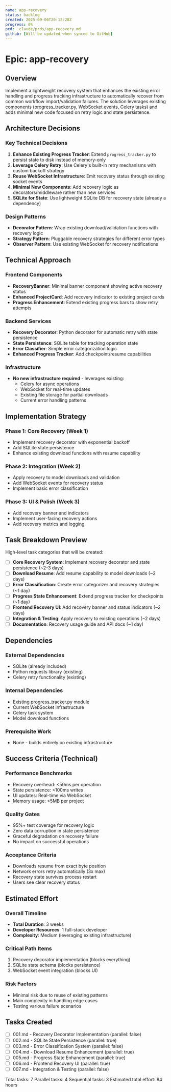 ```yaml
---
name: app-recovery
status: backlog
created: 2025-09-06T20:12:28Z
progress: 0%
prd: .claude/prds/app-recovery.md
github: [Will be updated when synced to GitHub]
---
```


# Epic: app-recovery

## Overview

Implement a lightweight recovery system that enhances the existing error handling and progress tracking infrastructure to automatically recover from common workflow import/validation failures. The solution leverages existing components (progress_tracker.py, WebSocket events, Celery tasks) and adds minimal new code focused on retry logic and state persistence.

## Architecture Decisions

### Key Technical Decisions
1. **Enhance Existing Progress Tracker**: Extend `progress_tracker.py` to persist state to disk instead of memory-only
2. **Leverage Celery Retry**: Use Celery's built-in retry mechanisms with custom backoff strategy
3. **Reuse WebSocket Infrastructure**: Emit recovery status through existing socket events
4. **Minimal New Components**: Add recovery logic as decorators/middleware rather than new services
5. **SQLite for State**: Use lightweight SQLite DB for recovery state (already a dependency)

### Design Patterns
- **Decorator Pattern**: Wrap existing download/validation functions with recovery logic
- **Strategy Pattern**: Pluggable recovery strategies for different error types
- **Observer Pattern**: Use existing WebSocket for recovery notifications

## Technical Approach

### Frontend Components
- **RecoveryBanner**: Minimal banner component showing active recovery status
- **Enhanced ProjectCard**: Add recovery indicator to existing project cards
- **Progress Enhancement**: Extend existing progress bars to show retry attempts

### Backend Services
- **Recovery Decorator**: Python decorator for automatic retry with state persistence
- **State Persistence**: SQLite table for tracking operation state
- **Error Classifier**: Simple error categorization logic
- **Enhanced Progress Tracker**: Add checkpoint/resume capabilities

### Infrastructure
- **No new infrastructure required** - leverages existing:
  - Celery for async operations
  - WebSocket for real-time updates
  - Existing file storage for partial downloads
  - Current error handling patterns

## Implementation Strategy

### Phase 1: Core Recovery (Week 1)
- Implement recovery decorator with exponential backoff
- Add SQLite state persistence
- Enhance existing download functions with resume capability

### Phase 2: Integration (Week 2)
- Apply recovery to model downloads and validation
- Add WebSocket events for recovery status
- Implement basic error classification

### Phase 3: UI & Polish (Week 3)
- Add recovery banner and indicators
- Implement user-facing recovery actions
- Add recovery metrics and logging

## Task Breakdown Preview

High-level task categories that will be created:
- [ ] **Core Recovery System**: Implement recovery decorator and state persistence (~2-3 days)
- [ ] **Download Resume**: Add resume capability to model downloads (~2 days)
- [ ] **Error Classification**: Create error categorizer and recovery strategies (~1 day)
- [ ] **Progress State Enhancement**: Extend progress tracker for checkpoints (~1 day)
- [ ] **Frontend Recovery UI**: Add recovery banner and status indicators (~2 days)
- [ ] **Integration & Testing**: Apply recovery to existing operations (~2 days)
- [ ] **Documentation**: Recovery usage guide and API docs (~1 day)

## Dependencies

### External Dependencies
- SQLite (already included)
- Python requests library (existing)
- Celery retry functionality (existing)

### Internal Dependencies
- Existing progress_tracker.py module
- Current WebSocket infrastructure
- Celery task system
- Model download functions

### Prerequisite Work
- None - builds entirely on existing infrastructure

## Success Criteria (Technical)

### Performance Benchmarks
- Recovery overhead: <50ms per operation
- State persistence: <100ms writes
- UI updates: Real-time via WebSocket
- Memory usage: <5MB per project

### Quality Gates
- 95%+ test coverage for recovery logic
- Zero data corruption in state persistence
- Graceful degradation on recovery failure
- No impact on successful operations

### Acceptance Criteria
- Downloads resume from exact byte position
- Network errors retry automatically (3x max)
- Recovery state survives process restart
- Users see clear recovery status

## Estimated Effort

### Overall Timeline
- **Total Duration**: 3 weeks
- **Developer Resources**: 1 full-stack developer
- **Complexity**: Medium (leveraging existing infrastructure)

### Critical Path Items
1. Recovery decorator implementation (blocks everything)
2. SQLite state schema (blocks persistence)
3. WebSocket event integration (blocks UI)

### Risk Factors
- Minimal risk due to reuse of existing patterns
- Main complexity in handling edge cases
- Testing various failure scenarios

## Tasks Created
- [ ] 001.md - Recovery Decorator Implementation (parallel: false)
- [ ] 002.md - SQLite State Persistence (parallel: true)
- [ ] 003.md - Error Classification System (parallel: false)
- [ ] 004.md - Download Resume Enhancement (parallel: true)
- [ ] 005.md - Progress State Enhancement (parallel: true)
- [ ] 006.md - Frontend Recovery UI (parallel: true)
- [ ] 007.md - Integration & Testing (parallel: false)

Total tasks: 7
Parallel tasks: 4
Sequential tasks: 3
Estimated total effort: 84 hours